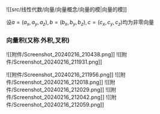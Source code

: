 

![[src/线性代数/向量/向量概念/向量的模|向量的模]]


设$a=(a_x,a_y,a_z),b=(b_x,b_y,b_z),c=(c_x,c_y,c_z)$均为非零向量
### 向量积(又称 外积,叉积)
![[附件/Screenshot_20240216_210438.png]]
![[附件/Screenshot_20240216_211931.png]]

![[附件/Screenshot_20240216_211956.png]]
![[附件/Screenshot_20240216_212018.png]]
![[附件/Screenshot_20240216_212029.png]]
![[附件/Screenshot_20240216_212042.png]]
![[附件/Screenshot_20240216_212059.png]]

